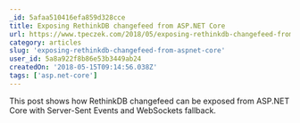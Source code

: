 ```yaml
---
_id: 5afaa510416efa859d328cce
title: Exposing RethinkDB changefeed from ASP.NET Core
url: https://www.tpeczek.com/2018/05/exposing-rethinkdb-changefeed-from.html
category: articles
slug: 'exposing-rethinkdb-changefeed-from-aspnet-core'
user_id: 5a8a922f8b86e53b3449ab24
createdOn: '2018-05-15T09:14:56.038Z'
tags: ['asp.net-core']
---
```


This post shows how RethinkDB changefeed can be exposed from ASP.NET Core with Server-Sent Events and WebSockets fallback.
